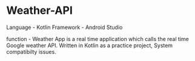 # Weather-API

Language - Kotlin
Framework - Android Studio

function - Weather App is a real time application which calls the real time Google weather API. Written in Kotlin as a practice project, System compatibilty issues. 
